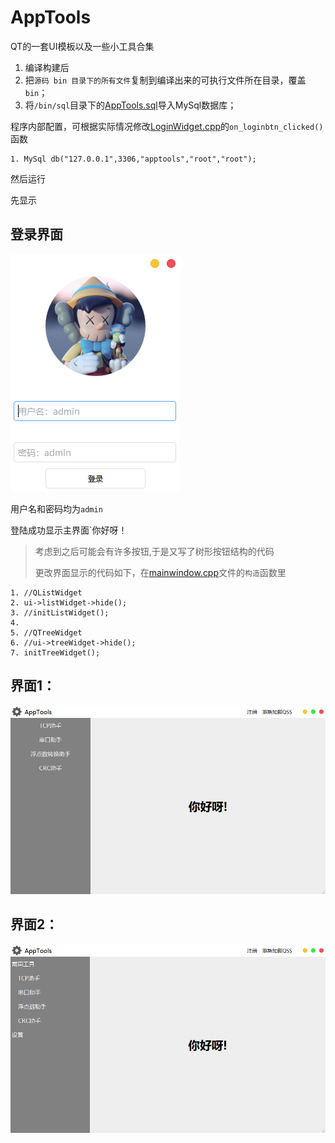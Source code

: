 # AppTools
QT的一套UI模板以及一些小工具合集

1. 编译构建后
2. 把`源码 bin 目录下的所有文件`复制到编译出来的可执行文件所在目录，覆盖`bin`；
3. 将`/bin/sql`目录下的[AppTools.sql](AppTools/bin/sql/AppTools.sql)导入MySql数据库；

程序内部配置，可根据实际情况修改[LoginWidget.cpp](AppTools/ui/LoginWidget.cpp)的`on_loginbtn_clicked()`函数

    1. MySql db("127.0.0.1",3306,"apptools","root","root");

然后运行

先显示
## 登录界面 ##
!["登录界面"](AppTools/pic/Login.png)

用户名和密码均为`admin`

登陆成功显示主界面`你好呀！

> 考虑到之后可能会有许多按钮,于是又写了树形按钮结构的代码
> 
> 更改界面显示的代码如下，在[mainwindow.cpp](AppTools/ui/mainwindow.cpp)文件的`构造`函数里

    1. //QListWidget
    2. ui->listWidget->hide();
    3. //initListWidget();
    4. 
    5. //QTreeWidget
    6. //ui->treeWidget->hide();
    7. initTreeWidget();

## 界面1： ##
!["主界面1"](AppTools/pic/AppTools_1.png)
## 界面2： ##
!["主界面2"](AppTools/pic/AppTools_2.png)